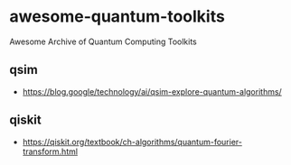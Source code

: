 # awesome-quantum-toolkits
Awesome Archive of Quantum Computing Toolkits

## qsim
- https://blog.google/technology/ai/qsim-explore-quantum-algorithms/

## qiskit
- https://qiskit.org/textbook/ch-algorithms/quantum-fourier-transform.html
